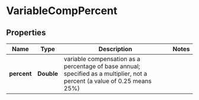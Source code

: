 

# VariableCompPercent


## Properties

| Name | Type | Description | Notes |
|------------ | ------------- | ------------- | -------------|
|**percent** | **Double** | variable compensation as a percentage of base annual; specified as a multiplier, not a percent (a value of 0.25 means 25%) |  |



